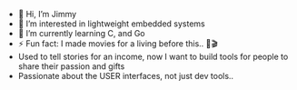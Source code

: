 - 👋 Hi, I’m Jimmy
- 👀 I’m interested in lightweight embedded systems
- 🌱 I’m currently learning C, and Go
- ⚡ Fun fact: I made movies for a living before this..  🎥🎬
- Used to tell stories for an income, now I want to build tools for people to share their passion and gifts
- Passionate about the USER interfaces, not just dev tools..

<!---
JimmyBlackley/JimmyBlackley is a ✨ special ✨ repository because its `README.md` (this file) appears on your GitHub profile.
You can click the Preview link to take a look at your changes.
--->
